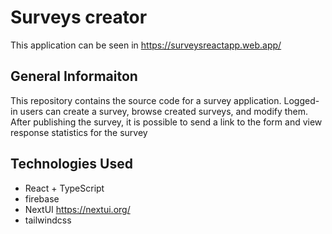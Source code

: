 # Surveys creator

This application can be seen in https://surveysreactapp.web.app/

## General Informaiton

This repository contains the source code for a survey application. Logged-in users can create a survey, browse created surveys, and modify them. After publishing the survey, it is possible to send a link to the form and view response statistics for the survey

## Technologies Used

- React + TypeScript
- firebase
- NextUI https://nextui.org/
- tailwindcss
